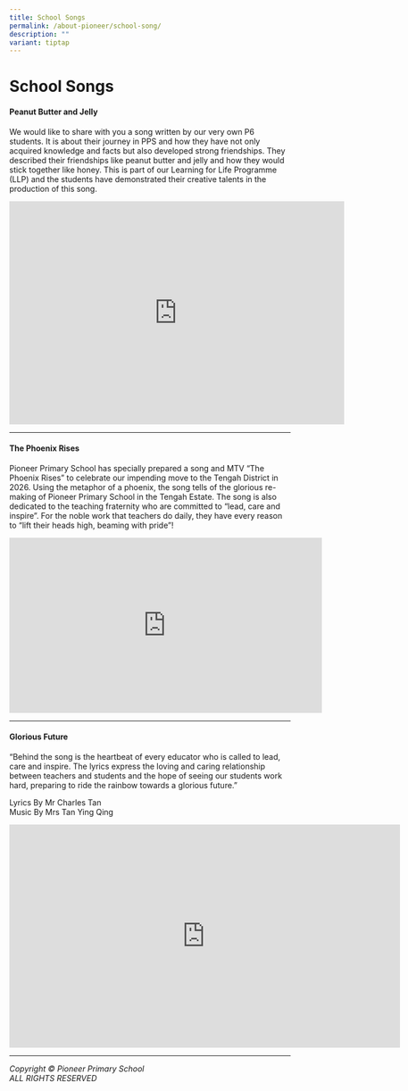 ```yaml
---
title: School Songs
permalink: /about-pioneer/school-song/
description: ""
variant: tiptap
---
```

<h1>School Songs</h1>
<h4>Peanut Butter and Jelly</h4>
<p>We would like to share with you a song written by our very own P6 students.
It is about their journey in PPS and how they have not only acquired knowledge
and facts but also developed strong friendships. They described their friendships
like peanut butter and jelly and how they would stick together like honey.
This is part of our Learning for Life Programme (LLP) and the students
have demonstrated their creative talents in the production of this song.</p>
<div class="iframe-wrapper">
<iframe style="border:none;overflow:hidden" height="400" width="600" allowfullscreen="true" frameborder="0" src="https://www.facebook.com/plugins/video.php?height=314&amp;href=https%3A%2F%2Fwww.facebook.com%2Fpioneerprisch%2Fvideos%2F911143714162957%2F&amp;show_text=false&amp;width=600&amp;t=0"></iframe>
</div>
<hr>
<h4>The Phoenix Rises</h4>
<p>Pioneer Primary School has specially prepared a song and MTV “The Phoenix
Rises” to celebrate our impending move to the Tengah District in 2026.
Using the metaphor of a phoenix, the song tells of the glorious re-making
of Pioneer Primary School in the Tengah Estate. The song is also dedicated
to the teaching fraternity who are committed to “lead, care and inspire”.
For the noble work that teachers do daily, they have every reason to “lift
their heads high, beaming with pride”!</p>
<div class="iframe-wrapper">
<iframe style="border:none;overflow:hidden" height="314" width="560" allowfullscreen="true" frameborder="0" src="https://www.facebook.com/plugins/video.php?height=314&amp;href=https%3A%2F%2Fwww.facebook.com%2Fpioneerprisch%2Fvideos%2F387389244259629%2F&amp;show_text=false&amp;width=560&amp;t=0"></iframe>
</div>
<hr>
<h4>Glorious Future</h4>
<p>“Behind the song is the heartbeat of every educator who is called to lead,
care and inspire. The lyrics express the loving and caring relationship
between teachers and students and the hope of seeing our students work
hard, preparing to ride the rainbow towards a glorious future.”</p>
<p>Lyrics By Mr Charles Tan
<br>Music By Mrs Tan Ying Qing</p>
<div class="iframe-wrapper">
<iframe height="400" width="700" allowfullscreen="true" frameborder="0" src="https://www.youtube.com/embed/Fzg899wlz8c"></iframe>
</div>
<hr>
<p><em>Copyright © Pioneer Primary School<br>ALL RIGHTS RESERVED</em>
</p>
<p></p>
<p></p>